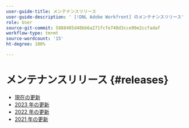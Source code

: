 ```yaml
---
user-guide-title: メンテナンスリリース
user-guide-description: ' [!DNL Adobe Workfront] のメンテナンスリリース'
role: User
source-git-commit: 5888405d48bb6a271fcfe748d3cce99e2ccfadaf
workflow-type: tm+mt
source-wordcount: '15'
ht-degree: 100%

---
```



# メンテナンスリリース {#releases}

+ [現在の更新](current-updates.md)
+ [2023 年の更新](2023-updates.md)
+ [2022 年の更新](2022-updates.md)
+ [2021 年の更新](2021-updates.md)

<!--

Articles must be added to this TOC file in order to render.

Use this list format to specify links to articles and section headings that expand and collapse in the left rail of the user guide.

An article link CANNOT be used as a section heading.

2022 Updates https://one.workfront.com/s/article/Workfront-Maintenance-Updates-1882317350
2021 Updates https://one.workfront.com/s/article/Workfront-Maintenance-Updates-Archive-2021


-->
